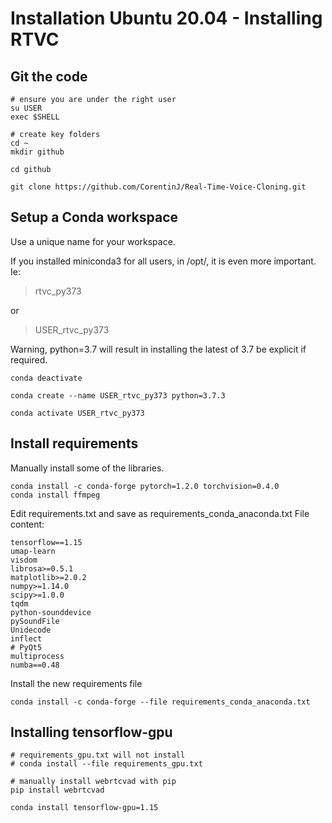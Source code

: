 # Installation Ubuntu 20.04 - Installing RTVC

## Git the code
```
# ensure you are under the right user
su USER
exec $SHELL

# create key folders
cd ~
mkdir github

cd github

git clone https://github.com/CorentinJ/Real-Time-Voice-Cloning.git
```


## Setup a Conda workspace
Use a unique name for your workspace. 

If you installed miniconda3 for all users, in /opt/, it is even more important.
Ie: 
> rtvc_py373

or

> USER_rtvc_py373

Warning, python=3.7 will result in installing the latest of 3.7
be explicit if required.

```
conda deactivate

conda create --name USER_rtvc_py373 python=3.7.3

conda activate USER_rtvc_py373
```

## Install requirements
Manually install some of the libraries.
```
conda install -c conda-forge pytorch=1.2.0 torchvision=0.4.0
conda install ffmpeg
```

Edit requirements.txt and save as requirements_conda_anaconda.txt
File content:
```
tensorflow==1.15
umap-learn
visdom
librosa>=0.5.1
matplotlib>=2.0.2
numpy>=1.14.0
scipy>=1.0.0
tqdm
python-sounddevice
pySoundFile
Unidecode
inflect
# PyQt5
multiprocess
numba==0.48
```

Install the new requirements file
```
conda install -c conda-forge --file requirements_conda_anaconda.txt
```

## Installing tensorflow-gpu
```
# requirements_gpu.txt will not install
# conda install --file requirements_gpu.txt

# manually install webrtcvad with pip
pip install webrtcvad

conda install tensorflow-gpu=1.15
```

